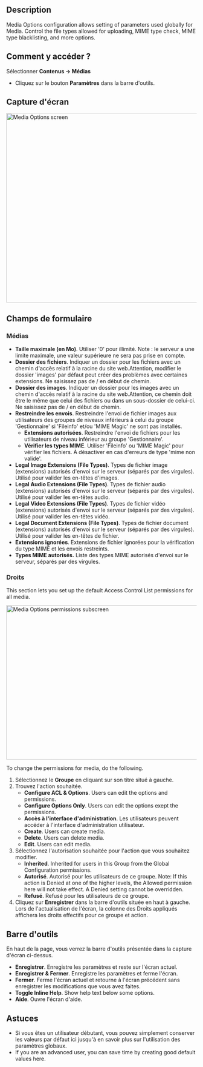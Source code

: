 <!-- Filename: Help4.x:Media:_Options / Display title: Médias : Paramètres -->

## Description

Media Options configuration allows setting of parameters used globally
for Media. Control the file types allowed for uploading, MIME type
check, MIME type blacklisting, and more options.

## Comment y accéder ?
Sélectionner **Contenus → Médias**

- Cliquez sur le bouton **Paramètres** dans la barre d'outils.

## Capture d'écran

<img
src="https://docs.joomla.org/images/thumb/b/b2/Help-4x-Media-Options-screen-fr.png/800px-Help-4x-Media-Options-screen-fr.png"
decoding="async"
srcset="https://docs.joomla.org/images/thumb/b/b2/Help-4x-Media-Options-screen-fr.png/1200px-Help-4x-Media-Options-screen-fr.png 1.5x, https://docs.joomla.org/images/thumb/b/b2/Help-4x-Media-Options-screen-fr.png/1600px-Help-4x-Media-Options-screen-fr.png 2x"
data-file-width="2720" data-file-height="1700" width="800" height="500"
alt="Media Options screen" />

## Champs de formulaire

### Médias

- **Taille maximale (en Mo)**. Utiliser '0' pour illimité. Note : le
  serveur a une limite maximale, une valeur supérieure ne sera pas prise
  en compte.
- **Dossier des fichiers**. Indiquer un dossier pour les fichiers avec
  un chemin d'accès relatif à la racine du site web.Attention, modifier
  le dossier 'images' par défaut peut créer des problèmes avec certaines
  extensions. Ne saisissez pas de / en début de chemin.
- **Dossier des images**. Indiquer un dossier pour les images avec un
  chemin d'accès relatif à la racine du site web.Attention, ce chemin
  doit être le même que celui des fichiers ou dans un sous-dossier de
  celui-ci. Ne saisissez pas de / en début de chemin.
- **Restreindre les envois**. Restreindre l'envoi de fichier images aux
  utilisateurs des groupes de niveaux inférieurs à celui du groupe
  'Gestionnaire' si 'Fileinfo' et/ou 'MIME Magic' ne sont pas installés.
  - **Extensions autorisées**. Restreindre l'envoi de fichiers pour les
    utilisateurs de niveau inférieur au groupe 'Gestionnaire'.
  - **Vérifier les types MIME**. Utiliser 'Fileinfo' ou 'MIME Magic'
    pour vérifier les fichiers. À désactiver en cas d'erreurs de type
    'mime non valide'.
- **Legal Image Extensions (File Types)**. Types de fichier image
  (extensions) autorisés d'envoi sur le serveur (séparés par des
  virgules). Utilisé pour valider les en-têtes d'images.
- **Legal Audio Extensions (File Types)**. Types de fichier audio
  (extensions) autorisés d'envoi sur le serveur (séparés par des
  virgules). Utilisé pour valider les en-têtes audio.
- **Legal Video Extensions (File Types)**. Types de fichier vidéo
  (extensions) autorisés d'envoi sur le serveur (séparés par des
  virgules). Utilisé pour valider les en-têtes vidéo.
- **Legal Document Extensions (File Types)**. Types de fichier document
  (extensions) autorisés d'envoi sur le serveur (séparés par des
  virgules). Utilisé pour valider les en-têtes de fichier.
- **Extensions ignorées**. Extensions de fichier ignorées pour la
  vérification du type MIME et les envois restreints.
- **Types MIME autorisés.** Liste des types MIME autorisés d'envoi sur
  le serveur, séparés par des virgules.

### Droits

This section lets you set up the default Access Control List
permissions for all media.

<img
src="https://docs.joomla.org/images/thumb/1/1e/Help-4x-Media-Options-permissions-subscreen-fr.png/600px-Help-4x-Media-Options-permissions-subscreen-fr.png"
decoding="async"
srcset="https://docs.joomla.org/images/thumb/1/1e/Help-4x-Media-Options-permissions-subscreen-fr.png/900px-Help-4x-Media-Options-permissions-subscreen-fr.png 1.5x, https://docs.joomla.org/images/thumb/1/1e/Help-4x-Media-Options-permissions-subscreen-fr.png/1200px-Help-4x-Media-Options-permissions-subscreen-fr.png 2x"
data-file-width="2002" data-file-height="1359" width="600" height="407"
alt="Media Options permissions subscreen" />

To change the permissions for media, do the following.

1.  Sélectionnez le **Groupe** en cliquant sur son titre situé à gauche.
2.  Trouvez l'action souhaitée.
    - **Configure ACL & Options**. Users can edit the options and
      permissions.
    - **Configure Options Only**. Users can edit the options exept the
      permissions.
    - **Accès à l'interface d'administration**. Les utilisateurs peuvent
      accéder à l'interface d'administration utilisateur.
    - **Create**. Users can create media.
    - **Delete**. Users can delete media.
    - **Edit**. Users can edit media.
3.  Sélectionnez l'autorisation souhaitée pour l'action que vous
    souhaitez modifier.
    - **Inherited**. Inherited for users in this Group from the Global Configuration
      permissions.
    - **Autorisé**. Autorisé pour les utilisateurs de ce groupe. Note:
      If this action is Denied at one of the higher levels, the Allowed
      permission here will not take effect. A Denied setting cannot be
      overridden.
    - **Refusé**. Refusé pour les utilisateurs de ce groupe.
4.  Cliquez sur **Enregistrer** dans la barre d'outils située en haut à
    gauche. Lors de l'actualisation de l'écran, la colonne des Droits
    appliqués affichera les droits effectifs pour ce groupe et action.

## Barre d'outils

En haut de la page, vous verrez la barre d'outils présentée dans la
capture d'écran ci-dessus.

- **Enregistrer**. Enregistre les paramètres et reste sur l'écran
  actuel.
- **Enregistrer & Fermer**. Enregistre les paramètres et ferme l'écran.
- **Fermer**. Ferme l'écran actuel et retourne à l'écran précédent sans
  enregistrer les modifications que vous avez faites.
- **Toggle Inline Help**. Show help text below some options.
- **Aide**. Ouvre l'écran d'aide.

## Astuces

- Si vous êtes un utilisateur débutant, vous pouvez simplement conserver
  les valeurs par défaut ici jusqu'à en savoir plus sur l'utilisation
  des paramètres globaux.
- If you are an advanced user, you can save time by creating good
  default values here.

